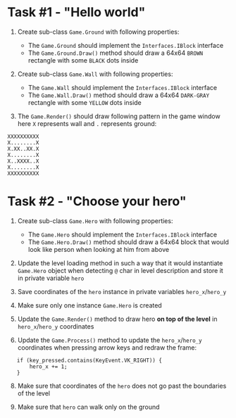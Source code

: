 <h1>Task #1 - "Hello world"</h1>

1. Create sub-class `Game.Ground` with following properties:
    * The `Game.Ground` should implement the `Interfaces.IBlock` interface
    * The `Game.Ground.Draw()` method should draw a 64x64 `BROWN` rectangle with some `BLACK` dots inside

2. Create sub-class `Game.Wall` with following properties:
    * The `Game.Wall` should implement the `Interfaces.IBlock` interface
    * The `Game.Wall.Draw()` method should draw a 64x64 `DARK-GRAY` rectangle with some `YELLOW` dots inside

3. The `Game.Render()` should draw following pattern in the game window here `X` represents wall and `.` represents ground:
```
XXXXXXXXXX
X........X
X.XX..XX.X
X........X
X..XXXX..X
X........X
XXXXXXXXXX
```

<h1>Task #2 - "Choose your hero"</h1>

1. Create sub-class `Game.Hero` with following properties:
    * The `Game.Hero` should implement the `Interfaces.IBlock` interface
    * The `Game.Hero.Draw()` method should draw a 64x64 block that would look like person when looking at him from above

2. Update the level loading method in such a way that it would instantiate `Game.Hero` object when detecting `@` char in level description and store it in private variable `hero`

3. Save coordinates of the `hero` instance in private variables `hero_x`/`hero_y`

4. Make sure only one instance `Game.Hero` is created

5. Update the `Game.Render()` method to draw hero **on top of the level** in `hero_x`/`hero_y` coordinates

6. Update the `Game.Process()` method to update the `hero_x`/`hero_y` coordinates when pressing arrow keys and redraw the frame:
```
   if (key_pressed.contains(KeyEvent.VK_RIGHT)) {
       hero_x += 1;
   }
```

8. Make sure that coordinates of the `hero` does not go past the boundaries of the level

9. Make sure that `hero` can walk only on the ground
